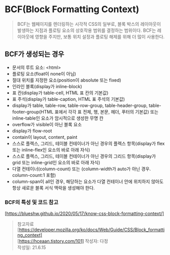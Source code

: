 # BCF(Block Formatting Context)  
> BCF는 웹페이지를 렌더링하는 시각적 CSS의 일부로, 블록 박스의 레이아웃이 발생하는 지점과 플로팅 요소의 상호작용 범위를 결정하는 범위이다. BCF는 레이아웃에 영향을 주지만, 보통 위치 설정과 플로팅 해제를 위해 더 많이 사용한다.  

## BCF가 생성되는 경우  
* 문서의 루트 요소: \<html>  
* 플로팅 요소(float이 none이 아님)  
* 절대 위치를 지정한 요소(position이 absolute 또는 fixed)  
* 인라인 블록(display가 inline-block)  
* 표 칸(display가 table-cell, HTML 표 칸의 기본값)  
* 표 주석(display가 table-caption, HTML 표 주석의 기본값)  
* display가 table, table-row, table-row-group, table-header-group, table-footer-group(HTML 표에서 각각 표 전체, 행, 본문, 헤더, 푸터의 기본값) 또는 inline-table인 요소가 암시적으로 생성한 무명 칸  
* overflow가 visible이 아닌 블록 요소  
* display가 flow-root  
* contain이 layout, content, paint  
* 스스로 플렉스, 그리드, 테이블 컨테이너가 아닌 경우의 플렉스 항목(display가 flex 또는 inline-flex인 요소의 바로 아래 자식)  
* 스스로 플렉스, 그리드, 테이블 컨테이너가 아닌 경우의 그리드 항목(display가 grid 또는 inline-grid인 요소의 바로 아래 자식)  
* 다열 컨테이너(column-count) 또는 (column-width가 auto가 아닌 경우. column-count:1 포함)  
* column-span이 all인 경우, 해당하는 요소가 다열 컨테이너 안에 위치하지 않아도 항상 새로운 블록 서식 맥락을 생성해야 한다.  

### BCF의 특성 및 코드 참고  
[https://blueshw.github.io/2020/05/17/know-css-block-formatting-context/]

> 참고자료  
[https://developer.mozilla.org/ko/docs/Web/Guide/CSS/Block_formatting_context]  
[https://hceaan.tistory.com/101]
작성자: 다정  
작성일: 21.6.15